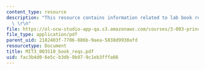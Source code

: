 ```yaml
---
content_type: resource
description: "This resource contains information related to lab book requirements.\
  \ \r\n"
file: https://ol-ocw-studio-app-qa.s3.amazonaws.com/courses/3-003-principles-of-engineering-practice-spring-2010/fac3b4d06e5cb3db9b979c1eb3fffa66_MIT3_003S10_book_reqs.pdf
file_type: application/pdf
parent_uid: 2182403f-7706-886b-9aea-5838d9930afd
resourcetype: Document
title: MIT3_003S10_book_reqs.pdf
uid: fac3b4d0-6e5c-b3db-9b97-9c1eb3fffa66
---
```

